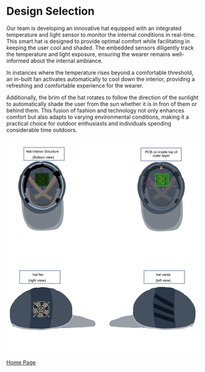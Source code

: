 # Design Selection
Our team is developing an innovative hat equipped with an integrated temperature and light sensor to monitor the internal conditions in real-time. This smart hat is designed to provide optimal comfort while facilitating in keeping the user cool and shaded. The embedded sensors diligently track the temperature and light exposure, ensuring the wearer remains well-informed about the internal ambiance.

In instances where the temperature rises beyond a comfortable threshold, an in-built fan activates automatically to cool down the interior, providing a refreshing and comfortable experience for the wearer.

Additionally, the brim of the hat rotates to follow the direction of the sunlight to automatically shade the user from the sun whether it is in fron of them or behind them.
This fusion of fashion and technology not only enhances comfort but also adapts to varying environmental conditions, making it a practical choice for outdoor enthusiasts and individuals spending considerable time outdoors.

![Concept 1 Image](Images/HAT_vector_drawings.png)

[Home Page](index.md)

